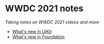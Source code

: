 # WWDC 2021 notes

*Taking notes on WWDC 2021 videos and more*

- [What's new in UIKit](/10059_whats_new_in_uikit.md)
- [What's new in Foundation](/10109_whats_new_in_foundation.md)
